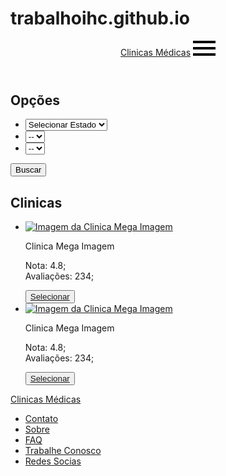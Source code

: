 # trabalhoihc.github.io
<!DOCTYPE html>
<html>
<head>
	<meta charset="UTF-8">
	<meta name="viewport" content="width=device-width, initial-scale=1.0">
	<meta http-equiv="X-UA-Compatible" content="ie=edge">
	<title>Clinicas Médicas</title>
	<link href="styles/styles.css" rel="stylesheet" type="text/css">
</head>
<body>
	<div class="blue-container">
		<div class="container">
			<header>
				<div class="header">
					<a href="index.html" class="nome">Clinicas Médicas</a>
					<a href="#" class="hide-desktop">
						<img src="images/ham.svg" alt="Ativar menu" class="menu" id="menu">
					</a>
				</div>
				<nav class="nav" style="display: none;" id="nav">
					<ul>
						<li><a href="#">Minha Conta</a></li>
						<li><a href="#">Minhas Consultas</a></li>
						<li><a href="#">Sair</a></li>
					</ul>
				</nav>
			</header>
		</div>
	</div>
	<div class="boa">
		<div class="container">
			<section class="opcoes">
				<h2>Opções</h2>
				<ul class="selectboxes">
					<li>
						<select class="estados" id='estados'>
							<option>Selecionar Estado</option>
							<option>SP</option>
							<option>RJ</option>
							<option>RS</option>
						</select>
					</li>
					<li>
						<select class="cidades" id='cidades'>
							<option>--</option>
						</select>
					</li>
					<li>
						<select class="especialidades" id='especialidades'>
							<option>--</option>
						</select>
					</li>
				</ul>
				<button id="btn" class="btn">Buscar</button>
			</section>
		</div>
		<div class="container">
			<section class="clinicas hide" id="clinicas">
				<h2>Clinicas</h2>
				<ul>
					<li>
						<div class="card">
							<a href="#"><img src="images/clínica-mega-imagem-squarelogo-1554780359501.png" class="card-img-top" alt="Imagem da Clinica Mega Imagem"></a>
							<div class="card-body">
								<p class="card-text">Clinica Mega Imagem</p>
								<div class="avaliacao">
									<p>
									Nota: 4.8;
									<br>
									Avaliações: 234;
									</p>
								</div>
							</div>
							<button class="confirm"><a href="#">Selecionar</a></button>
						</div>
					</li> 
					<li>
						<div class="card">
							<a href="#"><img src="images/clínica-mega-imagem-squarelogo-1554780359501.png" class="card-img-top" alt="Imagem da Clinica Mega Imagem"></a>
							<div class="card-body">
								<p class="card-text">Clinica Mega Imagem</p>
								<div class="avaliacao">
									<p>
									Nota: 4.8;
									<br>
									Avaliações: 234;
									</p>
								</div>
							</div>
							<button class="confirm"><a href="#">Selecionar</a></button>
						</div>
					</li> 
				</ul>
			</section>
		</div>
	</div>
	<footer>
		<div class="container">
			<p class="footerlogo"><a href="index.html">Clinicas Médicas</a></p>
			<ul class="footer-links">
				<li><a href="#">Contato</a></li>
				<li><a href="#">Sobre</a></li>
				<li><a href="#">FAQ</a></li>
				<li><a href="#">Trabalhe Conosco</a></li>
				<li><a href="#">Redes Socias</a></li>
			</ul>
		</div>
	</footer>
	<script src="script.js"></script>
</body>
</html>
